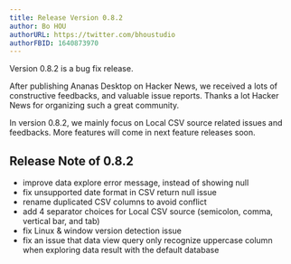 ```yaml
---
title: Release Version 0.8.2
author: Bo HOU
authorURL: https://twitter.com/bhoustudio
authorFBID: 1640873970
---
```


Version 0.8.2 is a bug fix release. 

After publishing Ananas Desktop on Hacker News, we received a lots of constructive feedbacks, and valuable issue reports. Thanks a lot Hacker News for organizing such a great community.

In version 0.8.2, we mainly focus on Local CSV source related issues and feedbacks. More features will come in next feature releases soon.

## Release Note of 0.8.2

- improve data explore error message, instead of showing null
- fix unsupported date format in CSV return null issue
- rename duplicated CSV columns to avoid conflict
- add 4 separator choices for Local CSV source (semicolon, comma,  vertical bar, and tab)
- fix Linux & window version detection issue
- fix an issue that data view query only recognize uppercase column when exploring data result with the default database


